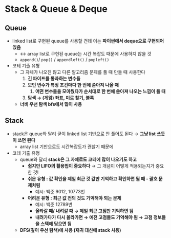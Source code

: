 
# Stack & Queue & Deque

## Queue 
- linked list로 구현된 queue를 사용할 건데 이는 **파이썬에서 deque으로 구현되어있음**
    - ↔ array list로 구현된 queue는 시간 복잡도 때문에 사용하지 않을 것
    - `append()`/ `pop()` / `appendleft()` / `popleft()`
- 코테 기출 유형
    - 그 자체가 나오진 않고 다른 알고리즘 문제를 풀 때 만들 때 사용한다
        1. **긴 파이프를 통과하는 변수들** 
        2. **모인 변수가 특정 조건마다 한 번에 쏟아져 나올 때**
            1. **어떤 변수들을 모아뒀다가 순서대로 한 번에 쏟아져 나오는 느낌이 들 때**  
        3. **탐색 → (게임) 좌표, 미로 찾기, 블록** 
    - **너비 우선 탐색 bfs에서 많이 사용**


 ## Stack
- stack은 queue와 달리 굳이 linked list 기반으로 안 풀어도 된다 → **그냥 list 쓰듯이 쓰면 된다**
    - array list 기반으로도 시간복잡도가 괜찮기 때문에
- 코테 기출 유형
    - queue와 달리 **stack은 그 자체로도 코테에 많이 나오기도 하고**
        - **쉽지만 LIFO의 활용법이 중요하다** → 그 개념이 어떻게 적용되는지가 중요한 것!
        - **쉬운 유형 : 값 확인을 제일 최근 것 값만 기억하고 확인하면 될 때 - 괄호 문제처럼**
          - 예시: 백준 9012, 10773번
        - **어려운 유형 : 최근 값 전의 것도 기억해야 되는 문제**
          - 예시: 백준 12789번
          - **올라갈 때/ 내려갈 때 → 제일 최근 고점만 기억하면 됨**
          - **내려가다가 다시 올라가면 → 예전 고점들도 기억해야 됨 → 고점 정보들을 스택에 담으면 됨**
    - **DFS(깊이 우선 탐색)에 사용 (재귀 대신에 stack 사용)**
